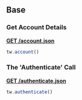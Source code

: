 ## Base

### Get Account Details

[**GET /account.json**](https://developer.teamwork.com/account#get_account_detai)

```js
tw.account()
```

### The 'Authenticate' Call

[**GET /authenticate.json**](https://developer.teamwork.com/account#the_'authenti)

```js
tw.authenticate()
```